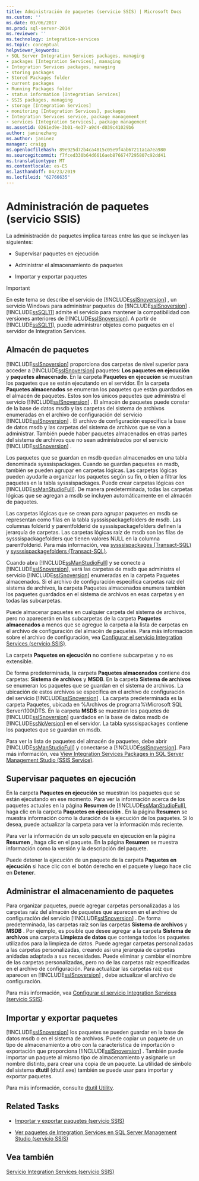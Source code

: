 ```yaml
---
title: Administración de paquetes (servicio SSIS) | Microsoft Docs
ms.custom: ''
ms.date: 03/06/2017
ms.prod: sql-server-2014
ms.reviewer: ''
ms.technology: integration-services
ms.topic: conceptual
helpviewer_keywords:
- SQL Server Integration Services packages, managing
- packages [Integration Services], managing
- Integration Services packages, managing
- storing packages
- Stored Packages folder
- current packages
- Running Packages folder
- status information [Integration Services]
- SSIS packages, managing
- storage [Integration Services]
- monitoring [Integration Services], packages
- Integration Services service, package management
- services [Integration Services], package management
ms.assetid: 0261ed9e-3b01-4e37-a9d4-d039c41029b6
author: janinezhang
ms.author: janinez
manager: craigg
ms.openlocfilehash: 89e925d72b4ca4815c05e9f4ab67211a1a7ea980
ms.sourcegitcommit: f7fced330b64d6616aeb8766747295807c92dd41
ms.translationtype: MT
ms.contentlocale: es-ES
ms.lasthandoff: 04/23/2019
ms.locfileid: "62766635"
---
```

# <a name="package-management-ssis-service"></a>Administración de paquetes (servicio SSIS)
  La administración de paquetes implica tareas entre las que se incluyen las siguientes:  
  
-   Supervisar paquetes en ejecución  
  
-   Administrar el almacenamiento de paquetes  
  
-   Importar y exportar paquetes  
  
> [!IMPORTANT]  
>  En este tema se describe el servicio de [!INCLUDE[ssISnoversion](../../includes/ssisnoversion-md.md)] , un servicio Windows para administrar paquetes de [!INCLUDE[ssISnoversion](../../includes/ssisnoversion-md.md)] . [!INCLUDE[ssSQL11](../../includes/sssql11-md.md)] admite el servicio para mantener la compatibilidad con versiones anteriores de [!INCLUDE[ssISnoversion](../../includes/ssisnoversion-md.md)]. A partir de [!INCLUDE[ssSQL11](../../includes/sssql11-md.md)], puede administrar objetos como paquetes en el servidor de Integration Services.  
  
## <a name="package-store"></a>Almacén de paquetes  
 [!INCLUDE[ssISnoversion](../../includes/ssisnoversion-md.md)] proporciona dos carpetas de nivel superior para acceder a [!INCLUDE[ssISnoversion](../../includes/ssisnoversion-md.md)] paquetes: **Los paquetes en ejecución** y **paquetes almacenado**. En la carpeta **Paquetes en ejecución** se muestran los paquetes que se están ejecutando en el servidor. En la carpeta **Paquetes almacenados** se enumeran los paquetes que están guardados en el almacén de paquetes. Estos son los únicos paquetes que administra el servicio [!INCLUDE[ssISnoversion](../../includes/ssisnoversion-md.md)] . El almacén de paquetes puede constar de la base de datos msdb y las carpetas del sistema de archivos enumeradas en el archivo de configuración del servicio [!INCLUDE[ssISnoversion](../../includes/ssisnoversion-md.md)] . El archivo de configuración especifica la base de datos msdb y las carpetas del sistema de archivos que se van a administrar. También puede haber paquetes almacenados en otras partes del sistema de archivos que no sean administrados por el servicio [!INCLUDE[ssISnoversion](../../includes/ssisnoversion-md.md)] .  
  
 Los paquetes que se guardan en msdb quedan almacenados en una tabla denominada sysssispackages. Cuando se guardan paquetes en msdb, también se pueden agrupar en carpetas lógicas. Las carpetas lógicas pueden ayudarle a organizar los paquetes según su fin, o bien a filtrar los paquetes en la tabla sysssispackages. Puede crear carpetas lógicas con [!INCLUDE[ssManStudioFull](../../includes/ssmanstudiofull-md.md)]. De manera predeterminada, todas las carpetas lógicas que se agregan a msdb se incluyen automáticamente en el almacén de paquetes.  
  
 Las carpetas lógicas que se crean para agrupar paquetes en msdb se representan como filas en la tabla sysssispackagefolders de msdb. Las columnas folderid y parentfolderid de sysssispackagefolders definen la jerarquía de carpetas. Las carpetas lógicas raíz de msdb son las filas de sysssispackagefolders que tienen valores NULL en la columna parentfolderid. Para más información, vea [sysssispackages &#40;Transact-SQL&#41;](/sql/relational-databases/system-tables/sysssispackages-transact-sql) y [sysssispackagefolders &#40;Transact-SQL&#41;](/sql/relational-databases/system-tables/sysssispackagefolders-transact-sql).  
  
 Cuando abra [!INCLUDE[ssManStudioFull](../../includes/ssmanstudiofull-md.md)] y se conecte a [!INCLUDE[ssISnoversion](../../includes/ssisnoversion-md.md)], verá las carpetas de msdb que administra el servicio [!INCLUDE[ssISnoversion](../../includes/ssisnoversion-md.md)] enumeradas en la carpeta Paquetes almacenados. Si el archivo de configuración especifica carpetas raíz del sistema de archivos, la carpeta Paquetes almacenados enumera también los paquetes guardados en el sistema de archivos en esas carpetas y en todas las subcarpetas.  
  
 Puede almacenar paquetes en cualquier carpeta del sistema de archivos, pero no aparecerán en las subcarpetas de la carpeta **Paquetes almacenados** a menos que se agregue la carpeta a la lista de carpetas en el archivo de configuración del almacén de paquetes. Para más información sobre el archivo de configuración, vea [Configurar el servicio Integration Services &#40;servicio SSIS&#41;](integration-services-service-ssis-service.md).  
  
 La carpeta **Paquetes en ejecución** no contiene subcarpetas y no es extensible.  
  
 De forma predeterminada, la carpeta **Paquetes almacenados** contiene dos carpetas: **Sistema de archivos** y **MSDB**. En la carpeta **Sistema de archivos** se enumeran los paquetes que se guardan en el sistema de archivos. La ubicación de estos archivos se especifica en el archivo de configuración del servicio [!INCLUDE[ssISnoversion](../../includes/ssisnoversion-md.md)] . La carpeta predeterminada es la carpeta Paquetes, ubicada en %Archivos de programa%\Microsoft SQL Server\100\DTS. En la carpeta **MSDB** se muestran los paquetes de [!INCLUDE[ssISnoversion](../../includes/ssisnoversion-md.md)] guardados en la base de datos msdb de [!INCLUDE[ssNoVersion](../../includes/ssnoversion-md.md)] en el servidor. La tabla sysssispackages contiene los paquetes que se guardan en msdb.  
  
 Para ver la lista de paquetes del almacén de paquetes, debe abrir [!INCLUDE[ssManStudioFull](../../includes/ssmanstudiofull-md.md)] y conectarse a [!INCLUDE[ssISnoversion](../../includes/ssisnoversion-md.md)]. Para más información, vea [View Integration Services Packages in SQL Server Management Studio &#40;SSIS Service&#41;](../view-integration-services-packages-in-sql-server-management-studio-ssis-service.md).  
  
## <a name="monitoring-running-packages"></a>Supervisar paquetes en ejecución  
 En la carpeta **Paquetes en ejecución** se muestran los paquetes que se están ejecutando en ese momento. Para ver la información acerca de los paquetes actuales en la página **Resumen** de [!INCLUDE[ssManStudioFull](../../includes/ssmanstudiofull-md.md)], haga clic en la carpeta **Paquetes en ejecución** . En la página **Resumen** se muestra información como la duración de la ejecución de los paquetes. Si lo desea, puede actualizar la carpeta para ver la información más reciente.  
  
 Para ver la información de un solo paquete en ejecución en la página **Resumen** , haga clic en el paquete. En la página **Resumen** se muestra información como la versión y la descripción del paquete.  
  
 Puede detener la ejecución de un paquete de la carpeta **Paquetes en ejecución** si hace clic con el botón derecho en el paquete y luego hace clic en **Detener**.  
  
## <a name="managing-package-storage"></a>Administrar el almacenamiento de paquetes  
 Para organizar paquetes, puede agregar carpetas personalizadas a las carpetas raíz del almacén de paquetes que aparecen en el archivo de configuración del servicio [!INCLUDE[ssISnoversion](../../includes/ssisnoversion-md.md)] . De forma predeterminada, las carpetas raíz son las carpetas **Sistema de archivos** y **MSDB** . Por ejemplo, es posible que desee agregar a la carpeta **Sistema de archivos** una carpeta **Limpieza de datos** que contenga todos los paquetes utilizados para la limpieza de datos. Puede agregar carpetas personalizadas a las carpetas personalizadas, creando así una jerarquía de carpetas anidadas adaptada a sus necesidades. Puede eliminar y cambiar el nombre de las carpetas personalizadas, pero no de las carpetas raíz especificadas en el archivo de configuración. Para actualizar las carpetas raíz que aparecen en [!INCLUDE[ssISnoversion](../../includes/ssisnoversion-md.md)] , debe actualizar el archivo de configuración.  
  
 Para más información, vea [Configurar el servicio Integration Services &#40;servicio SSIS&#41;](../configuring-the-integration-services-service-ssis-service.md).  
  
## <a name="importing-and-exporting-packages"></a>Importar y exportar paquetes  
 [!INCLUDE[ssISnoversion](../../includes/ssisnoversion-md.md)] los paquetes se pueden guardar en la base de datos msdb o en el sistema de archivos. Puede copiar un paquete de un tipo de almacenamiento a otro con la característica de importación o exportación que proporciona [!INCLUDE[ssISnoversion](../../includes/ssisnoversion-md.md)] . También puede importar un paquete al mismo tipo de almacenamiento y asignarle un nombre distinto, para crear una copia de un paquete. La utilidad de símbolo del sistema **dtutil** (dtutil.exe) también se puede usar para importar y exportar paquetes.  
  
 Para más información, consulte [dtutil Utility](../dtutil-utility.md).  
  
## <a name="related-tasks"></a>Related Tasks  
  
-   [Importar y exportar paquetes &#40;servicio SSIS&#41;](../import-and-export-packages-ssis-service.md)  
  
-   [Ver paquetes de Integration Services en SQL Server Management Studio &#40;servicio SSIS&#41;](../view-integration-services-packages-in-sql-server-management-studio-ssis-service.md)  
  
## <a name="see-also"></a>Vea también  
 [Servicio Integration Services &#40;servicio SSIS&#41;](integration-services-service-ssis-service.md)  
  
  
